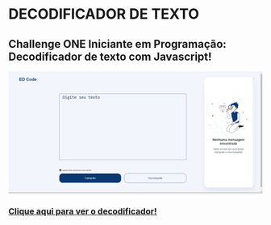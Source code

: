 # DECODIFICADOR DE TEXTO

## Challenge ONE Iniciante em Programação: Decodificador de texto com Javascript!
<picture>
  <img alt="capa do decodificador de texto" src="./cover.png" heigth="300">
</picture>

### [Clique aqui para ver o decodificador!](https://ivanildoborges.github.io/decodificador-de-texto-js/)
